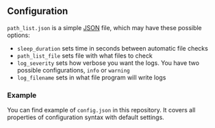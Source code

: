 ## Configuration

`path_list.json` is a simple [JSON](https://en.wikipedia.org/wiki/JSON) file, which may have these possible options:

- `sleep_duration` sets time in seconds between automatic file checks
- `path_list_file` sets file with what files to check
- `log_severity` sets how verbose you want the logs. You have two possible configurations, `info` or `warning`
- `log_filename` sets in what file program will write logs

### Example
You can find example of `config.json` in this repository. It covers all properties of configuration syntax with default settings.
